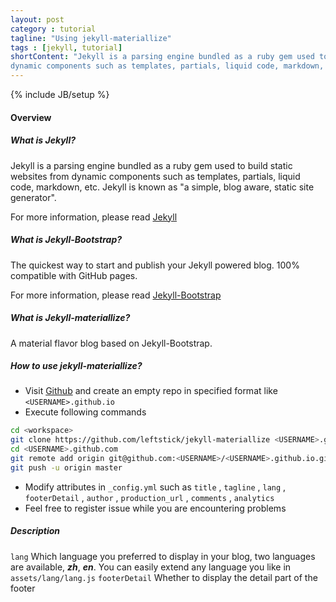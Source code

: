 ```yaml
---
layout: post
category : tutorial
tagline: "Using jekyll-materiallize"
tags : [jekyll, tutorial]
shortContent: "Jekyll is a parsing engine bundled as a ruby gem used to build static websites from
dynamic components such as templates, partials, liquid code, markdown, etc. Jekyll is known as \"a simple, blog aware, static site generator\""
---
```

{% include JB/setup %}

#### Overview

##### What is Jekyll?

Jekyll is a parsing engine bundled as a ruby gem used to build static websites from
dynamic components such as templates, partials, liquid code, markdown, etc. Jekyll is known as "a simple, blog aware, static site generator".

For more information, please read [Jekyll](http://jekyllrb.com/)

##### What is Jekyll-Bootstrap?

The quickest way to start and publish your Jekyll powered blog. 100% compatible with GitHub pages.

For more information, please read [Jekyll-Bootstrap](http://jekyllbootstrap.com/)

##### What is Jekyll-materiallize?

A material flavor blog based on Jekyll-Bootstrap.


##### How to use jekyll-materiallize?

* Visit [Github](https://github.com/) and create an empty repo in specified format like `<USERNAME>.github.io`
* Execute following commands

```bash
cd <workspace>
git clone https://github.com/leftstick/jekyll-materiallize <USERNAME>.github.io
cd <USERNAME>.github.com
git remote add origin git@github.com:<USERNAME>/<USERNAME>.github.io.git
git push -u origin master  
```

* Modify attributes in `_config.yml` such as `title` , `tagline` , `lang` , `footerDetail` , `author` , `production_url` , `comments` , `analytics`
* Feel free to register issue while you are encountering problems

##### Description

`lang` Which language you preferred to display in your blog, two languages are available, ___zh___, ___en___. You can easily extend any language you like in `assets/lang/lang.js`
`footerDetail` Whether to display the detail part of the footer